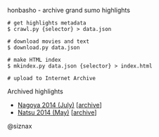 honbasho - archive grand sumo highlights

    # get highlights metadata
    $ crawl.py {selector} > data.json

    # download movies and text
    $ download.py data.json

    # make HTML index
    $ mkindex.py data.json {selector} > index.html

    # upload to Internet Archive


Archived highlights

 * [Nagoya 2014 (July)](https://archive.org/download/honbasho-2014-nagoya) [[archive](https://archive.org/details/honbasho-2014-nagoya)]
 * [Natsu 2014 (May)](https://archive.org/download/honbasho-2014-natsu) [[archive](https://archive.org/details/honbasho-2014-natsu)]


@siznax
